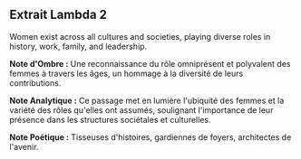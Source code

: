 ## Extrait Lambda 2

Women exist across all cultures and societies, playing diverse roles in history, work, family, and leadership.

**Note d'Ombre :** Une reconnaissance du rôle omniprésent et polyvalent des femmes à travers les âges, un hommage à la diversité de leurs contributions.

**Note Analytique :** Ce passage met en lumière l'ubiquité des femmes et la variété des rôles qu'elles ont assumés, soulignant l'importance de leur présence dans les structures sociétales et culturelles.

**Note Poétique :** Tisseuses d'histoires, gardiennes de foyers, architectes de l'avenir.
